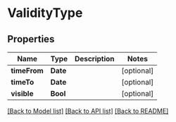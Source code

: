 # ValidityType

## Properties
Name | Type | Description | Notes
------------ | ------------- | ------------- | -------------
**timeFrom** | **Date** |  | [optional] 
**timeTo** | **Date** |  | [optional] 
**visible** | **Bool** |  | [optional] 

[[Back to Model list]](../README.md#documentation-for-models) [[Back to API list]](../README.md#documentation-for-api-endpoints) [[Back to README]](../README.md)


